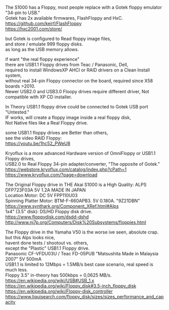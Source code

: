 The S1000 has a Floppy, most people replace with a Gotek floppy emulator "34-pin to USB."  </br>
Gotek has 2x available firmwares, FlashFloppy and HxC.  </br>
https://github.com/keirf/FlashFloppy </br>
https://hxc2001.com/store/ </br>

but Gotek is configured to Read floppy image files, </br>
and store / emulate 999 floppy disks. </br>
as long as the USB memory allows. </br>

if want "the real floppy experience" </br>
there are USB1.1 Floppy drives from Teac / Panasonic, Dell, </br>
required to install WindowsXP AHCI or RAID drivers on a Clean Install system, </br>
without real 34-pin Floppy connector on the board, 
required since X58 boards >2010. </br>
Newer USB2.0 and USB3.0 Floopy drives require different driver, Not compatible with XP CD installer. </br>

In Theory USB1.1 floppy drive could be connected to Gotek USB port "Untested." </br> 
IF works, will create a floppy image inside a real floppy disk, </br>
Not Native files like a Real Floppy drive. </br>

some USB1.1 floppy drives are Better than others, </br>
see the video RAID Floppy: </br>
https://youtu.be/1hc52_PWeU8 </br>

Kryoflux is a more advanced Hardware version of OmniFloppy or USB1.1 Floppy drives, </br>
USB2.0 to Real Floppy 34-pin adapter/converter, "The opposite of Gotek." </br>
https://webstore.kryoflux.com/catalog/index.php?cPath=1 </br>
https://www.kryoflux.com/?page=download </br>

The Original Floppy drive in THE Akai S1000 is a High Quality:
ALPS DFP723F03A 5V 1.2A MADE IN JAPAN </br>
Location Motor: DC 5V FPP110U03 </br>
Spinning Platter Motor: BTM-F-660APB3. 5V  0.180A. "9Z21DBN"
https://www.synthark.org/Component_XRef.html#Alps </br>
1x4" (3.5" disk): DS/HD Floppy disk drive. </br>
https://www.floppydisk.com/dsdd-dshd </br>
http://www.nj7p.org/Computers/Disk%20Subsystems/floppies.html </br>

The Floppy drive in the Yamaha V50 is the worse ive seen, absolute crap. </br>
but this Alps looks nice, </br>
havent done tests / shootout vs. others, </br>
except the "Plastic" USB1.1 Floppy drive. </br>
Panasonic CF-VFDU03U / Teac FD-05PUB "Matsushita Made in Malaysia 2007" 5V 500mA </br>
USB1.1 is limited to 12Mbps = 1.5MB/s best case scenario, real speed is much less. </br>
Floppy 3.5" in-theory has 500kbps = 0,0625 MB/s. </br>
https://en.wikipedia.org/wiki/USB#USB_1.x </br>
https://en.wikipedia.org/wiki/Floppy_disk#3.5-inch_floppy_disk </br>
https://en.wikipedia.org/wiki/Floppy-disk_controller </br>
https://www.liquisearch.com/floppy_disk/sizes/sizes_performance_and_capacity </br>
